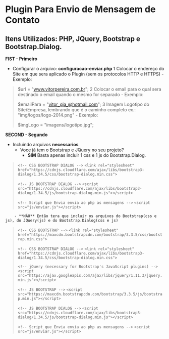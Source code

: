 # Plugin Para Envio de Mensagem de Contato
## Itens Utilizados: PHP, JQuery, Bootstrap e Bootstrap.Dialog.

**FIST - Primeiro**
- Configurar o arquivo: **configuracao-enviar.php**
	1 Colocar o endereço do Site em que sera aplicado o Plugin (sem os protocolos HTTP e HTTPS)
		- Exemplo:
>
> $url = "www.vitorpereira.com.br";
	2 Colocar o email para o qual sera destinado o email quando o mesmo for separado
		- Exemplo:
>
> $emailPara = "vitor_gja_@hotmail.com";
	3 Imagem Logotipo do Site/Empresa, lembrando que é o caminho completo ex.: "img/logos/logo-2014.png"
		- Exemplo:
>
> $imgLogo = "imagens/logotipo.jpg";

**SECOND - Segundo**
- Incluindo arquivos **necessarios**
	* Voce já tem o Bootstrap e JQuery no seu projeto?
		- **SIM** Basta apenas incluir 1 css e 1 js do Bootstrap.Dialog.
>
>`<!-- CSS BOOTSTRAP DIALOG -->`
>`<link rel="stylesheet" href="https://cdnjs.cloudflare.com/ajax/libs/bootstrap3-dialog/1.34.5/css/bootstrap-dialog.min.css">`
>
>
>`<!-- JS BOOTSTRAP DIALOG -->`
>`<script src="https://cdnjs.cloudflare.com/ajax/libs/bootstrap3-dialog/1.34.5/js/bootstrap-dialog.min.js"></script>`
>
>
>`<!-- Script que Envia envia ao php as mensagens -->`
>`<script src="js/enviar.js"></script>`
		
		- **NÃO** Então tera que incluir os arquivos do Bootstrap(css e js), do JQuery(js) e do Bootstrap.Dialog(css e js)
>
>`<!-- CSS BOOTSTRAP -->`
>`<link rel="stylesheet" href="https://maxcdn.bootstrapcdn.com/bootstrap/3.3.5/css/bootstrap.min.css">`
>
>
>`<!-- CSS BOOTSTRAP DIALOG -->`
>`<link rel="stylesheet" href="https://cdnjs.cloudflare.com/ajax/libs/bootstrap3-dialog/1.34.5/css/bootstrap-dialog.min.css">`
>
>
>`<!-- jQuery (necessary for Bootstrap's JavaScript plugins) -->`
>`<script src="https://ajax.googleapis.com/ajax/libs/jquery/1.11.3/jquery.min.js"></script>`
>
>
>`<!-- JS BOOTSTRAP -->`
>`<script src="https://maxcdn.bootstrapcdn.com/bootstrap/3.3.5/js/bootstrap.min.js"></script>`
>
>
>`<!-- JS BOOTSTRAP DIALOG -->`
>`<script src="https://cdnjs.cloudflare.com/ajax/libs/bootstrap3-dialog/1.34.5/js/bootstrap-dialog.min.js"></script>`
>
>
>`<!-- Script que Envia envia ao php as mensagens -->`
>`<script src="js/enviar.js"></script>`
		
